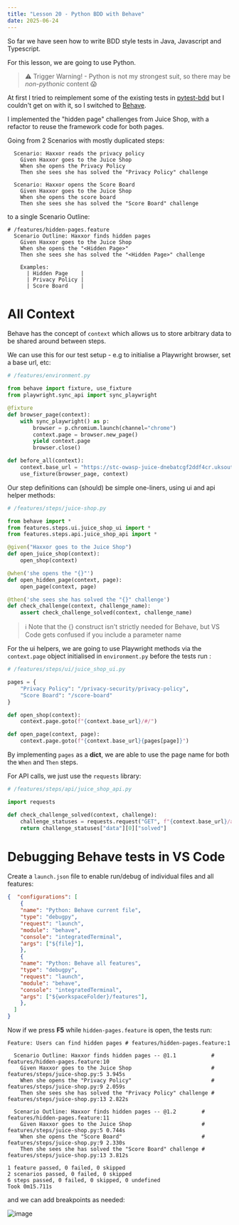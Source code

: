 ```yaml
---
title: "Lesson 20 - Python BDD with Behave"
date: 2025-06-24
---
```

So far we have seen how to write BDD style tests in Java, Javascript and Typescript.

For this lesson, we are going to use Python.

> ⚠️ Trigger Warning! - Python is not my strongest suit, so there may be _non-pythonic_ content 😱

At first I tried to reimplement some of the existing tests in [pytest-bdd](https://pytest-bdd.readthedocs.io/en/stable/#) but I couldn't get on with it, so I switched to [Behave](https://behave.readthedocs.io/en/stable/index.html).

I implemented the "hidden page" challenges from Juice Shop, with a refactor to reuse the framework code for both pages.

Going from 2 Scenarios with mostly duplicated steps:
```gherkin
  Scenario: Haxxor reads the privacy policy
    Given Haxxor goes to the Juice Shop
    When she opens the Privacy Policy
    Then she sees she has solved the "Privacy Policy" challenge

  Scenario: Haxxor opens the Score Board
    Given Haxxor goes to the Juice Shop
    When she opens the score board
    Then she sees she has solved the "Score Board" challenge
```

to a single Scenario Outline:
```gherkin
# /features/hidden-pages.feature
  Scenario Outline: Haxxor finds hidden pages
    Given Haxxor goes to the Juice Shop
    When she opens the "<Hidden Page>"
    Then she sees she has solved the "<Hidden Page>" challenge

    Examples:
      | Hidden Page    |
      | Privacy Policy |
      | Score Board    |
```

# All Context
Behave has the concept of `context` which allows us to store arbitrary data to be shared around between steps.

We can use this for our test setup  - e.g to initialise a Playwright browser, set a base url, etc:
```python
# /features/environment.py

from behave import fixture, use_fixture
from playwright.sync_api import sync_playwright

@fixture
def browser_page(context):
    with sync_playwright() as p:
        browser = p.chromium.launch(channel="chrome")
        context.page = browser.new_page()
        yield context.page
        browser.close()

def before_all(context):
    context.base_url = "https://stc-owasp-juice-dnebatcgf2ddf4cr.uksouth-01.azurewebsites.net"
    use_fixture(browser_page, context)
```

Our step definitions can (should) be simple one-liners, using ui and api helper methods:
```python
# /features/steps/juice-shop.py

from behave import *
from features.steps.ui.juice_shop_ui import *
from features.steps.api.juice_shop_api import *

@given("Haxxor goes to the Juice Shop")
def open_juice_shop(context):
    open_shop(context)

@when('she opens the "{}"')
def open_hidden_page(context, page):
    open_page(context, page)

@then('she sees she has solved the "{}" challenge')
def check_challenge(context, challenge_name):
    assert check_challenge_solved(context, challenge_name)
```

> ℹ️ Note that the {} construct isn't strictly needed for Behave, but VS Code gets confused if you include a parameter name

For the ui helpers, we are going to use Playwright methods via the `context.page` object initialised in `environment.py` before the tests run :
```python
# /features/steps/ui/juice_shop_ui.py

pages = {
    "Privacy Policy": "/privacy-security/privacy-policy",
    "Score Board": "/score-board"
}

def open_shop(context):
    context.page.goto(f"{context.base_url}/#/")

def open_page(context, page):
    context.page.goto(f"{context.base_url}{pages[page]}")
```
By implementing `pages` as a **dict**, we are able to use the page name for both the `When` and `Then` steps.

For API calls, we just use the `requests` library:
```python
# /features/steps/api/juice_shop_api.py

import requests

def check_challenge_solved(context, challenge):
    challenge_statuses = requests.request("GET", f"{context.base_url}/api/Challenges/?name={challenge}").json()
    return challenge_statuses["data"][0]["solved"]
```

# Debugging Behave tests in VS Code
Create a `launch.json` file to enable run/debug of individual files and all features:
```json
{  "configurations": [
    {
    "name": "Python: Behave current file",
    "type": "debugpy",
    "request": "launch",
    "module": "behave",
    "console": "integratedTerminal",
    "args": ["${file}"],
    },
    {
    "name": "Python: Behave all features",
    "type": "debugpy",
    "request": "launch",
    "module": "behave",
    "console": "integratedTerminal",
    "args": ["${workspaceFolder}/features"],
    },
  ]
}
```

Now if we press **F5** while `hidden-pages.feature` is open, the tests run:
```
Feature: Users can find hidden pages # features/hidden-pages.feature:1

  Scenario Outline: Haxxor finds hidden pages -- @1.1           # features/hidden-pages.feature:10
    Given Haxxor goes to the Juice Shop                         # features/steps/juice-shop.py:5 3.945s
    When she opens the "Privacy Policy"                         # features/steps/juice-shop.py:9 2.059s
    Then she sees she has solved the "Privacy Policy" challenge # features/steps/juice-shop.py:13 2.822s

  Scenario Outline: Haxxor finds hidden pages -- @1.2        # features/hidden-pages.feature:11
    Given Haxxor goes to the Juice Shop                      # features/steps/juice-shop.py:5 0.744s
    When she opens the "Score Board"                         # features/steps/juice-shop.py:9 2.330s
    Then she sees she has solved the "Score Board" challenge # features/steps/juice-shop.py:13 3.812s

1 feature passed, 0 failed, 0 skipped
2 scenarios passed, 0 failed, 0 skipped
6 steps passed, 0 failed, 0 skipped, 0 undefined
Took 0m15.711s
```

and we can add breakpoints as needed:

![image](https://github.com/user-attachments/assets/1756cbde-6c81-4244-ad45-156bab07a857)

